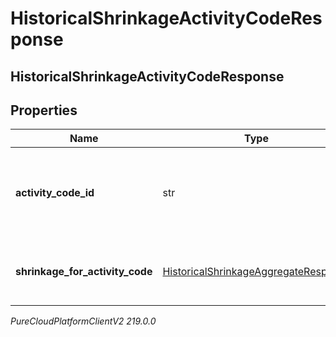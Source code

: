 # HistoricalShrinkageActivityCodeResponse

## HistoricalShrinkageActivityCodeResponse

## Properties

|Name | Type | Description | Notes|
|------------ | ------------- | ------------- | -------------|
| **activity_code_id** | str | The ID of the activity code for which shrinkage data is provided | [optional] |
| **shrinkage_for_activity_code** | [HistoricalShrinkageAggregateResponse](HistoricalShrinkageAggregateResponse) | Aggregated shrinkage data for the activity code | [optional] |



_PureCloudPlatformClientV2 219.0.0_
